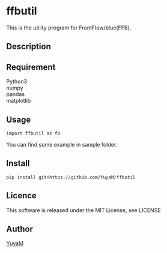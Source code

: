 ffbutil
====
This is the utility program for FrontFlow/blue(FFB).

## Description

## Requirement
Python3  
numpy  
pandas  
matplotlib

## Usage
```
import ffbutil as fb
```
You can find some example in sample folder.  

## Install
```
pip install git+https://github.com/YuyaM/ffbutil
```

## Licence
This software is released under the MIT License, see LICENSE

## Author

[YuyaM](https://github.com/YuyaM)

